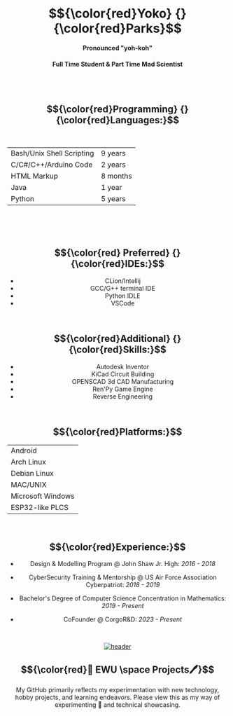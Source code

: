 <div align="center">

# $${\color{red}Yoko} {} {\color{red}Parks}$$

  <b> Pronounced "yoh-koh" </b>

#### Full Time Student & Part Time Mad Scientist
  <br>


</div>

  <br>


<div align="center">
  
## $${\color{red}Programming} {} {\color{red}Languages:}$$

  <br>

|                            |             |
|----------------------------|-------------|
| Bash/Unix Shell Scripting  | 9 years |
| C/C#/C++/Arduino Code      | 2 years |
| HTML Markup                | 8 months |
| Java                       | 1 year |
| Python                     | 5 years |


  </br>


</div>


  <br>


  <br>

<div align="center">

## $${\color{red} Preferred} {} {\color{red}IDEs:}$$
- CLion/Intellij
- GCC/G++ terminal IDE
- Python IDLE
- VSCode

</div>


  <br>


<div align="center">
  
## $${\color{red}Additional} {} {\color{red}Skills:}$$

- Autodesk Inventor
- KiCad Circuit Building
- OPENSCAD 3d CAD Manufacturing 
- Ren'Py Game Engine
- Reverse Engineering 

</div>

  <br>


<div align="center">

## $${\color{red}Platforms:}$$

|          |
| -------- |
| Android  |
| Arch Linux |
| Debian Linux | 
| MAC/UNIX |
| Microsoft Windows |
| ESP32-like PLCS |

</div>

  <br>


<div align="center">

## $${\color{red}Experience:}$$
- Design & Modelling Program @ John Shaw Jr. High: _2016 - 2018_
  
- CyberSecurity Training & Mentorship @ US Air Force Association Cyberpatriot: _2018 - 2019_

- Bachelor's Degree of Computer Science Concentration in Mathematics: _2019 - Present_

- CoFounder @ CorgoR&D: _2023 - Present_

</div>



  <br>

<div align="center">
  
[![header](https://assets-sports-gcp.thescore.com/basketball/team/1564/small_logo.png)](https://inside.ewu.edu/)

## $${\color{red}📖 EWU \space Projects🖊}$$ 

  <p> My GitHub primarily reflects my experimentation with new technology, hobby projects, and learning endeavors. Please view this as my way of experimenting 🧪 and technical showcasing.</p>

</div>


</div>
